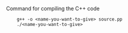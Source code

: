 Command for compiling the C++ code

```
    g++ -o <name-you-want-to-give> source.pp
    ./<name-you-want-to-give>
```